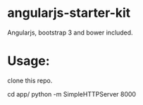 # angularjs-starter-kit
Angularjs, bootstrap 3 and bower included.

# Usage:
clone this repo.

cd app/
python -m SimpleHTTPServer 8000
